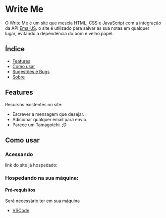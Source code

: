 # Write Me
 O Write Me é um site que mescla HTML, CSS e JavaScript com a integração da API [EmailJS](https://www.emailjs.com).
 o site é utilizado para salvar as sua notas em qualquer lugar, evitando a dependência do bom e velho papel.

 ## Índice

 - [Features](#features)
 - [Como usar](#como-usar)
 - [Sugestões e Bugs](#sugestões-e-bugs)
 - [Sobre]()

## Features

Recursos existentes no site:

- Escrever a mensagem que desejar.
- Adicionar qualquer email para envio.
- Parece um Tamagotchi. ;D

## Como usar

### Acessando

link do site já hospedado:

### Hospedando na sua máquina:

#### Pré-requisitos

Será necessário ter em sua máquina

- [VSCode](https://code.visualstudio.com)
- HTML 5 e CSS 3.
- Ou o seu editor de código favorito.
- Public Key (iD) do [EMailJS](https://www.emailjs.com).

## Sugestões e Bugs

Encontrou algum bug ou gostaria de enviar sugestões para a implementação?
Fique à vontade para abrir um issue ou envia um email no próprio site para (writemesend@gmail.com), deixando a sugestão.

## Sobre

O projeto está sob a licença **
